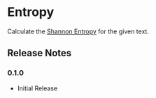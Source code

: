 # Entropy

Calculate the [Shannon Entropy](https://en.wikipedia.org/wiki/Shannon_entropy) for the given text.

## Release Notes

### 0.1.0

* Initial Release
